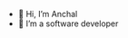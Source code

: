 - 👋 Hi, I’m Anchal
- 👀 I’m a software developer
<!---
anchalcpu/anchalcpu is a ✨ special ✨ repository because its `README.md` (this file) appears on your GitHub profile.
You can click the Preview link to take a look at your changes.
--->
